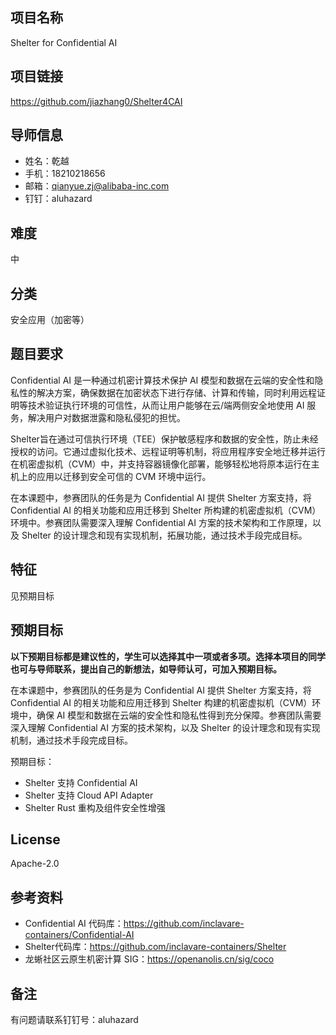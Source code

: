 ## 项目名称

Shelter for Confidential AI

## 项目链接

https://github.com/jiazhang0/Shelter4CAI

## 导师信息

- 姓名：乾越
- 手机：18210218656
- 邮箱：qianyue.zj@alibaba-inc.com
- 钉钉：aluhazard

## 难度

中

## 分类

安全应用（加密等）

## 题目要求

Confidential AI 是一种通过机密计算技术保护 AI 模型和数据在云端的安全性和隐私性的解决方案，确保数据在加密状态下进行存储、计算和传输，同时利用远程证明等技术验证执行环境的可信性，从而让用户能够在云/端两侧安全地使用 AI 服务，解决用户对数据泄露和隐私侵犯的担忧。

Shelter旨在通过可信执行环境（TEE）保护敏感程序和数据的安全性，防止未经授权的访问。它通过虚拟化技术、远程证明等机制，将应用程序安全地迁移并运行在机密虚拟机（CVM）中，并支持容器镜像化部署，能够轻松地将原本运行在主机上的应用以迁移到安全可信的 CVM 环境中运行。

在本课题中，参赛团队的任务是为 Confidential AI 提供 Shelter 方案支持，将 Confidential AI 的相关功能和应用迁移到 Shelter 所构建的机密虚拟机（CVM）环境中。参赛团队需要深入理解 Confidential AI 方案的技术架构和工作原理，以及 Shelter 的设计理念和现有实现机制，拓展功能，通过技术手段完成目标。

## 特征

见预期目标

## 预期目标

**以下预期目标都是建议性的，学生可以选择其中一项或者多项。选择本项目的同学也可与导师联系，提出自己的新想法，如导师认可，可加入预期目标。**

在本课题中，参赛团队的任务是为 Confidential AI 提供 Shelter 方案支持，将 Confidential AI 的相关功能和应用迁移到 Shelter 构建的机密虚拟机（CVM）环境中，确保 AI 模型和数据在云端的安全性和隐私性得到充分保障。参赛团队需要深入理解 Confidential AI 方案的技术架构，以及 Shelter 的设计理念和现有实现机制，通过技术手段完成目标。

预期目标：
- Shelter 支持 Confidential AI
- Shelter 支持 Cloud API Adapter
- Shelter Rust 重构及组件安全性增强

## License

Apache-2.0

## 参考资料

- Confidential AI 代码库：https://github.com/inclavare-containers/Confidential-AI
- Shelter代码库：https://github.com/inclavare-containers/Shelter
- 龙蜥社区云原生机密计算 SIG：https://openanolis.cn/sig/coco

## 备注

有问题请联系钉钉号：aluhazard

